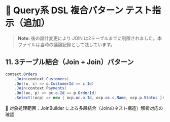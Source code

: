 # 🧪 Query系 DSL 複合パターン テスト指示（追加）
> **Note:** 後の設計変更により JOIN は2テーブルまでに制限されました。本ファイルは当時の議論記録として残しています。

## 11. 3テーブル結合（Join + Join）パターン

```csharp
context.Orders
    .Join(context.Customers)
    .On((o, c) => o.CustomerId == c.Id)
    .Join(context.Payments)
    .On((oc, p) => oc.o.Id == p.OrderId)
    .Select((ocp) => new { ocp.oc.o.Id, ocp.oc.c.Name, ocp.p.Status });
```

🧭 対象処理範囲：JoinBuilder による多段結合（Joinのネスト構造）解析対応の確認
